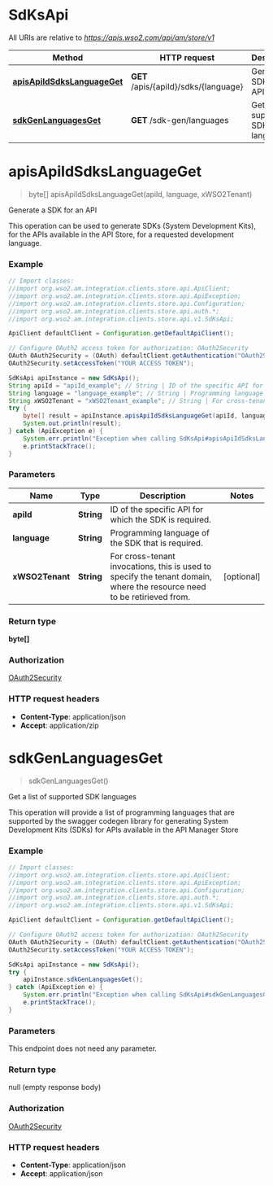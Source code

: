# SdKsApi

All URIs are relative to *https://apis.wso2.com/api/am/store/v1*

Method | HTTP request | Description
------------- | ------------- | -------------
[**apisApiIdSdksLanguageGet**](SdKsApi.md#apisApiIdSdksLanguageGet) | **GET** /apis/{apiId}/sdks/{language} | Generate a SDK for an API 
[**sdkGenLanguagesGet**](SdKsApi.md#sdkGenLanguagesGet) | **GET** /sdk-gen/languages | Get a list of supported SDK languages 


<a name="apisApiIdSdksLanguageGet"></a>
# **apisApiIdSdksLanguageGet**
> byte[] apisApiIdSdksLanguageGet(apiId, language, xWSO2Tenant)

Generate a SDK for an API 

This operation can be used to generate SDKs (System Development Kits), for the APIs available in the API Store, for a requested development language. 

### Example
```java
// Import classes:
//import org.wso2.am.integration.clients.store.api.ApiClient;
//import org.wso2.am.integration.clients.store.api.ApiException;
//import org.wso2.am.integration.clients.store.api.Configuration;
//import org.wso2.am.integration.clients.store.api.auth.*;
//import org.wso2.am.integration.clients.store.api.v1.SdKsApi;

ApiClient defaultClient = Configuration.getDefaultApiClient();

// Configure OAuth2 access token for authorization: OAuth2Security
OAuth OAuth2Security = (OAuth) defaultClient.getAuthentication("OAuth2Security");
OAuth2Security.setAccessToken("YOUR ACCESS TOKEN");

SdKsApi apiInstance = new SdKsApi();
String apiId = "apiId_example"; // String | ID of the specific API for which the SDK is required. 
String language = "language_example"; // String | Programming language of the SDK that is required. 
String xWSO2Tenant = "xWSO2Tenant_example"; // String | For cross-tenant invocations, this is used to specify the tenant domain, where the resource need to be   retirieved from. 
try {
    byte[] result = apiInstance.apisApiIdSdksLanguageGet(apiId, language, xWSO2Tenant);
    System.out.println(result);
} catch (ApiException e) {
    System.err.println("Exception when calling SdKsApi#apisApiIdSdksLanguageGet");
    e.printStackTrace();
}
```

### Parameters

Name | Type | Description  | Notes
------------- | ------------- | ------------- | -------------
 **apiId** | **String**| ID of the specific API for which the SDK is required.  |
 **language** | **String**| Programming language of the SDK that is required.  |
 **xWSO2Tenant** | **String**| For cross-tenant invocations, this is used to specify the tenant domain, where the resource need to be   retirieved from.  | [optional]

### Return type

**byte[]**

### Authorization

[OAuth2Security](../README.md#OAuth2Security)

### HTTP request headers

 - **Content-Type**: application/json
 - **Accept**: application/zip

<a name="sdkGenLanguagesGet"></a>
# **sdkGenLanguagesGet**
> sdkGenLanguagesGet()

Get a list of supported SDK languages 

This operation will provide a list of programming languages that are supported by the swagger codegen library for generating System Development Kits (SDKs) for APIs available in the API Manager Store 

### Example
```java
// Import classes:
//import org.wso2.am.integration.clients.store.api.ApiClient;
//import org.wso2.am.integration.clients.store.api.ApiException;
//import org.wso2.am.integration.clients.store.api.Configuration;
//import org.wso2.am.integration.clients.store.api.auth.*;
//import org.wso2.am.integration.clients.store.api.v1.SdKsApi;

ApiClient defaultClient = Configuration.getDefaultApiClient();

// Configure OAuth2 access token for authorization: OAuth2Security
OAuth OAuth2Security = (OAuth) defaultClient.getAuthentication("OAuth2Security");
OAuth2Security.setAccessToken("YOUR ACCESS TOKEN");

SdKsApi apiInstance = new SdKsApi();
try {
    apiInstance.sdkGenLanguagesGet();
} catch (ApiException e) {
    System.err.println("Exception when calling SdKsApi#sdkGenLanguagesGet");
    e.printStackTrace();
}
```

### Parameters
This endpoint does not need any parameter.

### Return type

null (empty response body)

### Authorization

[OAuth2Security](../README.md#OAuth2Security)

### HTTP request headers

 - **Content-Type**: application/json
 - **Accept**: application/json

